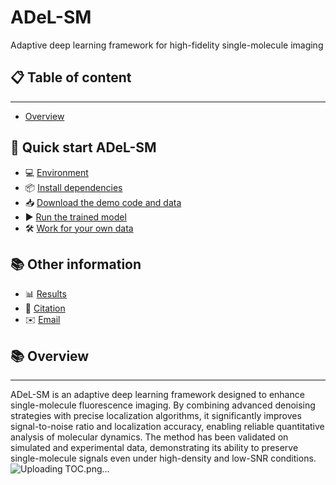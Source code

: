 # ADeL-SM
Adaptive deep learning framework for high-fidelity single-molecule imaging

## 📋 Table of content
---
- [Overview](#overview)

## 🚀 Quick start ADeL-SM
  - 💻 [Environment](#environment)
  - 📦 [Install dependencies](#install-dependencies)
  - 📥 [Download the demo code and data](#download-the-demo-code-and-data)
  - ▶️ [Run the trained model](#run-the-trained-model)
  - 🛠️ [Work for your own data](#work-for-your-own-data)

## 📚 Other information
  - 📊 [Results](#results)
  - 📄 [Citation](#citation)
  - ✉️ [Email](#email)

## 📚 Overview
---
ADeL-SM is an adaptive deep learning framework designed to enhance single-molecule fluorescence imaging. By combining advanced denoising strategies with precise localization algorithms, it significantly improves signal-to-noise ratio and localization accuracy, enabling reliable quantitative analysis of molecular dynamics. The method has been validated on simulated and experimental data, demonstrating its ability to preserve single-molecule signals even under high-density and low-SNR conditions.
![Uploading TOC.png…]()
